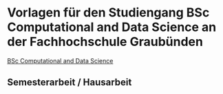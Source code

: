 # Vorlagen für den Studiengang BSc Computational and Data Science an der Fachhochschule Graubünden

[BSc Computational and Data Science](https://fhgr.ch/cds)


## Semesterarbeit / Hausarbeit
